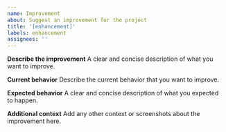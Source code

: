 ```yaml
---
name: Improvement
about: Suggest an improvement for the project
title: '[enhancement]'
labels: enhancement
assignees: ''
---
```


**Describe the improvement**
A clear and concise description of what you want to improve.

**Current behavior**
Describe the current behavior that you want to improve.

**Expected behavior**
A clear and concise description of what you expected to happen.

**Additional context**
Add any other context or screenshots about the improvement here.
